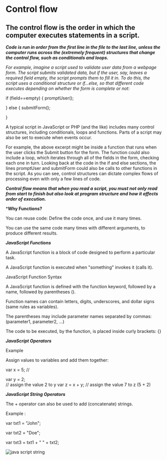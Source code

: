 # Control flow
## The control flow is the order in which the computer executes statements in a script.

***Code is run in order from the first line in the file to the last line, unless the computer runs across the (extremely frequent) structures that change the control flow, such as conditionals and loops.*** 

*For example, imagine a script used to validate user data from a webpage form. The script submits validated data, but if the user, say, leaves a required field empty, the script prompts them to fill it in. To do this, the script uses a conditional structure or if...else, so that different code executes depending on whether the form is complete or not:*

if (field==empty)
 {
    promptUser();

} else {
    submitForm();

}

A typical script in JavaScript or PHP (and the like) includes many control structures, including conditionals, loops and functions. Parts of a script may also be set to execute when events occur.



For example, the above excerpt might be inside a function that runs when the user clicks the Submit button for the form. The function could also include a loop, which iterates through all of the fields in the form, checking each one in turn. Looking back at the code in the if and else sections, the lines promptUser and submitForm could also be calls to other functions in the script. As you can see, control structures can dictate complex flows of processing even with only a few lines of code.

***Control flow means that when you read a script, you must not only read from start to finish but also look at program structure and how it affects order of execution.***


***Why Functions?**

You can reuse code: Define the code once, and use it many times.

You can use the same code many times with different arguments, to produce different results.


***JavaScript Functions***


A JavaScript function is a block of code designed to perform a particular task.


A JavaScript function is executed when "something" invokes it (calls it). 



JavaScript Function Syntax

A JavaScript function is defined with the function keyword, followed by a name, followed by parentheses ().

Function names can contain letters, digits, underscores, and dollar signs (same rules as variables).

The parentheses may include parameter names separated by commas:
(parameter1, parameter2, ...)

The code to be executed, by the function, is placed inside curly brackets: {}


***JavaScript Operators***


Example

Assign values to variables and add them together:

var x = 5;         // 

var y = 2;        
 // assign the value 2 to y
var z = x + y;     // assign the value 7 
to z (5 + 2)


***JavaScript String Operators***

The + operator can also be used to add (concatenate) strings.

Example :

var txt1 = 
"John";


var txt2 =
 "Doe";


var txt3 = 
txt1 + " " + txt2; 


![java script string ](https://i.ytimg.com/vi/av65hQocKhw/maxresdefault.jpg)

